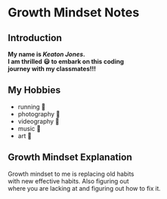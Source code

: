 # Growth Mindset Notes

## Introduction 
**My name is _Keaton Jones_. <br> 
I am thrilled 😃 to embark on this coding <br>
journey with my classmates!!!**

## My Hobbies
<ul>
  <li> running 🏃 </li>
  <li> photography 📸 </li>
  <li> videography 🎥 </li>
  <li> music 🎵 </li>
  <li> art 🎨 </li>
  </ul>





## Growth Mindset Explanation
<p> Growth mindset to me is replacing old habits <br>
with new effective habits. Also figuring out <br>
where you are lacking at and figuring out how to fix it. </p>

